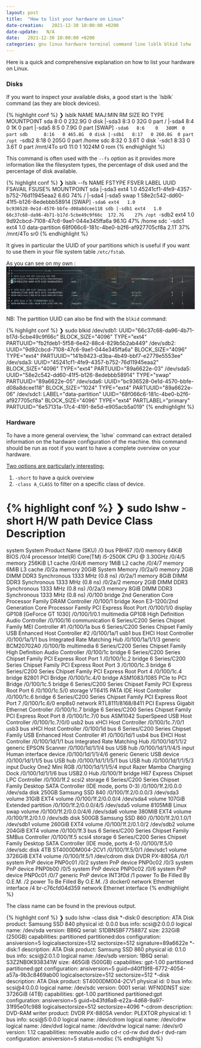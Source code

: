 ```yaml
---
layout: post
title:  "How to list your hardware on Linux"
date-creation:   2021-12-30 10:00:00 +0200
date-update:   N/A
date:   2021-12-30 10:00:00 +0200
categories: gnu linux hardware terminal command line lsblk blkid lshw
---
```

Here is a quick and comprehensive explanation on how to list your hardware on Linux.

<h3>Disks</h3>
If you want to inspect your available disks, a good start is the `lsblk` command (as they are block devices).

{% highlight conf %}
❯ lsblk
NAME   MAJ:MIN RM   SIZE RO TYPE MOUNTPOINT
sda      8:0    0 232.9G  0 disk
|-sda3   8:3    0    32G  0 part /
|-sda4   8:4    0     1K  0 part
|-sda5   8:5    0   7.9G  0 part [SWAP]
`-sda6   8:6    0   380M  0 part
sdb      8:16   0 465.8G  0 disk
|-sdb1   8:17   0 260.8G  0 part /opt
`-sdb2   8:18   0   205G  0 part /home
sdc      8:32   0   3.6T  0 disk
`-sdc1   8:33   0   3.6T  0 part /mnt/4To
sr0     11:0    1  1024M  0 rom
{% endhighlight %}

This command is often used with the `--fs` option as it provides more information like the filesystem types, the percentage of disk used and the percentage of disk available.

{% highlight conf %}
❯ lsblk --fs
NAME   FSTYPE FSVER LABEL          UUID                                 FSAVAIL FSUSE% MOUNTPOINT
sda
|-sda3 ext4   1.0                  45241cf1-4fe9-4357-b752-76d11945eaa2    6.6G    74% /
|-sda4
|-sda5 swap   1                    58e2c542-dd60-41f5-b126-8edebbb58914                [SWAP]
`-sda6 ext4   1.0                  bc936528-0e1d-4570-bbfe-d08a8dcee118
sdb
|-sdb1 ext4   1.0                  66c37c68-da96-4b71-b17d-5cbe49c9f66c  172.7G    27% /opt
`-sdb2 ext4   1.0                  9d92cbcd-7108-47c6-9ae1-044e345ffa6a   96.1G    47% /home
sdc
`-sdc1 ext4   1.0   data-partition 68f066c6-181c-4be0-b2f6-af927705cf8a    2.1T    37% /mnt/4To
sr0
{% endhighlight %}

It gives in particular the UUID of your partitions which is useful if you want to use them in your file system table `/etc/fstab`.

As you can see on my own :
![/etc/fstab](/assets/2021-12-30-how-to-list-your-hardware-on-Linux/etc-fstab.png)

NB: The partition UUID can also be find with the `blkid` command:

{% highlight conf %}
❯ sudo blkid
/dev/sdb1: UUID="66c37c68-da96-4b71-b17d-5cbe49c9f66c" BLOCK_SIZE="4096" TYPE="ext4" PARTUUID="fb2fdeb1-5f58-6e42-88c4-829b5b2ab449"
/dev/sdb2: UUID="9d92cbcd-7108-47c6-9ae1-044e345ffa6a" BLOCK_SIZE="4096" TYPE="ext4" PARTUUID="141b9423-d3ba-4b49-bbf7-e2779e5553ee"
/dev/sda3: UUID="45241cf1-4fe9-4357-b752-76d11945eaa2" BLOCK_SIZE="4096" TYPE="ext4" PARTUUID="89a6622e-03"
/dev/sda5: UUID="58e2c542-dd60-41f5-b126-8edebbb58914" TYPE="swap" PARTUUID="89a6622e-05"
/dev/sda6: UUID="bc936528-0e1d-4570-bbfe-d08a8dcee118" BLOCK_SIZE="1024" TYPE="ext4" PARTUUID="89a6622e-06"
/dev/sdc1: LABEL="data-partition" UUID="68f066c6-181c-4be0-b2f6-af927705cf8a" BLOCK_SIZE="4096" TYPE="ext4" PARTLABEL="primary" PARTUUID="6e57131a-17c4-4191-8e5d-e905acb5a019"
{% endhighlight %}


<h3>Hardware</h3>
To have a more general overview, the `lshw` command can extract detailed information on the hardware configuration of the machine.
this command should be run as root if you want to have a complete overview on your hardware.

<u>Two options are particularly interesting:</u>
1. `-short` to have a quick overview
2. `-class A_CLASS` to filter on a specific class of device.

{% highlight conf %}
❯ sudo lshw -short
H/W path               Device           Class          Description
==================================================================
system         System Product Name (SKU)
/0                                      bus            P8H67
/0/0                                    memory         64KiB BIOS
/0/4                                    processor      Intel(R) Core(TM) i5-2500K CPU @ 3.30GHz
/0/4/5                                  memory         256KiB L1 cache
/0/4/6                                  memory         1MiB L2 cache
/0/4/7                                  memory         6MiB L3 cache
/0/2a                                   memory         20GiB System Memory
/0/2a/0                                 memory         2GiB DIMM DDR3 Synchronous 1333 MHz (0.8 ns)
/0/2a/1                                 memory         8GiB DIMM DDR3 Synchronous 1333 MHz (0.8 ns)
/0/2a/2                                 memory         2GiB DIMM DDR3 Synchronous 1333 MHz (0.8 ns)
/0/2a/3                                 memory         8GiB DIMM DDR3 Synchronous 1333 MHz (0.8 ns)
/0/100                                  bridge         2nd Generation Core Processor Family DRAM Controller
/0/100/1                                bridge         Xeon E3-1200/2nd Generation Core Processor Family PCI Express Root Port
/0/100/1/0                              display        GP108 [GeForce GT 1030]
/0/100/1/0.1                            multimedia     GP108 High Definition Audio Controller
/0/100/16                               communication  6 Series/C200 Series Chipset Family MEI Controller #1
/0/100/1a                               bus            6 Series/C200 Series Chipset Family USB Enhanced Host Controller #2
/0/100/1a/1            usb1             bus            EHCI Host Controller
/0/100/1a/1/1                           bus            Integrated Rate Matching Hub
/0/100/1a/1/1/3                         generic        BCM20702A0
/0/100/1b                               multimedia     6 Series/C200 Series Chipset Family High Definition Audio Controller
/0/100/1c                               bridge         6 Series/C200 Series Chipset Family PCI Express Root Port 1
/0/100/1c.2                             bridge         6 Series/C200 Series Chipset Family PCI Express Root Port 3
/0/100/1c.3                             bridge         6 Series/C200 Series Chipset Family PCI Express Root Port 4
/0/100/1c.4                             bridge         82801 PCI Bridge
/0/100/1c.4/0                           bridge         ASM1083/1085 PCIe to PCI Bridge
/0/100/1c.5                             bridge         6 Series/C200 Series Chipset Family PCI Express Root Port 6
/0/100/1c.5/0                           storage        VT6415 PATA IDE Host Controller
/0/100/1c.6                             bridge         6 Series/C200 Series Chipset Family PCI Express Root Port 7
/0/100/1c.6/0          enp8s0           network        RTL8111/8168/8411 PCI Express Gigabit Ethernet Controller
/0/100/1c.7                             bridge         6 Series/C200 Series Chipset Family PCI Express Root Port 8
/0/100/1c.7/0                           bus            ASM1042 SuperSpeed USB Host Controller
/0/100/1c.7/0/0        usb2             bus            xHCI Host Controller
/0/100/1c.7/0/1        usb3             bus            xHCI Host Controller
/0/100/1d                               bus            6 Series/C200 Series Chipset Family USB Enhanced Host Controller #1
/0/100/1d/1            usb4             bus            EHCI Host Controller
/0/100/1d/1/1                           bus            Integrated Rate Matching Hub
/0/100/1d/1/1/2                         generic        EPSON Scanner
/0/100/1d/1/1/4                         bus            USB hub
/0/100/1d/1/1/4/5                       input          Human interface device
/0/100/1d/1/1/4/6                       generic        Generic USB device
/0/100/1d/1/1/5                         bus            USB hub
/0/100/1d/1/1/5/1                       bus            USB hub
/0/100/1d/1/1/5/3                       input          Ducky One2 Mini RGB
/0/100/1d/1/1/5/4                       input          Razer Mamba Charging Dock
/0/100/1d/1/1/6                         bus            USB2.0 Hub
/0/100/1f                               bridge         H67 Express Chipset LPC Controller
/0/100/1f.2            scsi2            storage        6 Series/C200 Series Chipset Family Desktop SATA Controller (IDE mode, ports 0-3)
/0/100/1f.2/0.0.0      /dev/sda         disk           250GB Samsung SSD 840
/0/100/1f.2/0.0.0/3    /dev/sda3        volume         31GiB EXT4 volume
/0/100/1f.2/0.0.0/4    /dev/sda4        volume         107GiB Extended partition
/0/100/1f.2/0.0.0/4/5  /dev/sda5        volume         8105MiB Linux swap volume
/0/100/1f.2/0.0.0/4/6  /dev/sda6        volume         380MiB EXT4 volume
/0/100/1f.2/0.1.0      /dev/sdb         disk           500GB Samsung SSD 860
/0/100/1f.2/0.1.0/1    /dev/sdb1        volume         260GiB EXT4 volume
/0/100/1f.2/0.1.0/2    /dev/sdb2        volume         204GiB EXT4 volume
/0/100/1f.3                             bus            6 Series/C200 Series Chipset Family SMBus Controller
/0/100/1f.5            scsi4            storage        6 Series/C200 Series Chipset Family Desktop SATA Controller (IDE mode, ports 4-5)
/0/100/1f.5/0          /dev/sdc         disk           4TB ST4000DM004-2CV1
/0/100/1f.5/0/1        /dev/sdc1        volume         3726GiB EXT4 volume
/0/100/1f.5/1          /dev/cdrom       disk           DVDR   PX-880SA
/0/1                                    system         PnP device PNP0c01
/0/2                                    system         PnP device PNP0c02
/0/3                                    system         PnP device PNP0b00
/0/5                                    system         PnP device PNP0c02
/0/6                                    system         PnP device PNP0c01
/0/7                                    generic        PnP device INT3f0d
/1                                      power          To Be Filled By O.E.M.
/2                                      power          To Be Filled By O.E.M.
/3                     docker0          network        Ethernet interface
/4                     br-c76cfd04d359  network        Ethernet interface
{% endhighlight %}

The class name can be found in the previous output.

{% highlight conf %}
❯ sudo lshw -class disk
*-disk:0
    description: ATA Disk
    product: Samsung SSD 840
    physical id: 0.0.0
    bus info: scsi@2:0.0.0
    logical name: /dev/sda
    version: BB6Q
    serial: S1DBNSBF775887Z
    size: 232GiB (250GB)
    capabilities: partitioned partitioned:dos
    configuration: ansiversion=5 logicalsectorsize=512 sectorsize=512 signature=89a6622e
*-disk:1
    description: ATA Disk
    product: Samsung SSD 860
    physical id: 0.1.0
    bus info: scsi@2:0.1.0
    logical name: /dev/sdb
    version: 1B6Q
    serial: S3Z2NB0K938341W
    size: 465GiB (500GB)
    capabilities: gpt-1.00 partitioned partitioned:gpt
    configuration: ansiversion=5 guid=d40f19f8-6772-4054-a57a-9b3c8469ab00 logicalsectorsize=512 sectorsize=512
*-disk
    description: ATA Disk
    product: ST4000DM004-2CV1
    physical id: 0
    bus info: scsi@4:0.0.0
    logical name: /dev/sdc
    version: 0001
    serial: WFN0DNST
    size: 3726GiB (4TB)
    capabilities: gpt-1.00 partitioned partitioned:gpt
    configuration: ansiversion=5 guid=b43fd6a8-e22a-4d68-9a97-31f95e01c988 logicalsectorsize=512 sectorsize=4096
*-cdrom
    description: DVD-RAM writer
    product: DVDR   PX-880SA
    vendor: PLEXTOR
    physical id: 1
    bus info: scsi@5:0.0.0
    logical name: /dev/cdrom
    logical name: /dev/cdrw
    logical name: /dev/dvd
    logical name: /dev/dvdrw
    logical name: /dev/sr0
    version: 1.12
    capabilities: removable audio cd-r cd-rw dvd dvd-r dvd-ram
    configuration: ansiversion=5 status=nodisc
{% endhighlight %}
